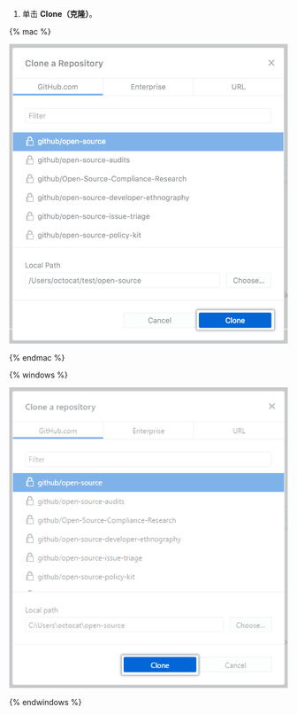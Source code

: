 1. 单击 **Clone（克隆）**。

  {% mac %}

  ![克隆按钮](/assets/images/help/desktop/clone-button-mac.png)

  {% endmac %}

  {% windows %}

  ![克隆按钮](/assets/images/help/desktop/clone-button-win.png)

  {% endwindows %}
  
